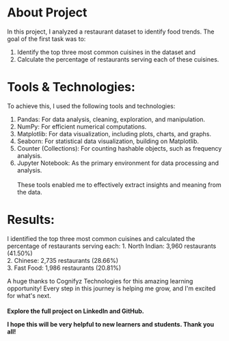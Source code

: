 <h1> About Project</h1>
In this project, I analyzed a restaurant dataset to identify food trends. The goal of the first task was to:

1. Identify the top three most common cuisines in the dataset and
2. Calculate the percentage of restaurants serving each of these cuisines.


<h1>Tools & Technologies:</h1>

To achieve this, I used the following tools and technologies:

1. Pandas: For data analysis, cleaning, exploration, and manipulation.
2. NumPy: For efficient numerical computations.
3. Matplotlib: For data visualization, including plots, charts, and graphs.
4. Seaborn: For statistical data visualization, building on Matplotlib.
5. Counter (Collections): For counting hashable objects, such as frequency analysis.
6. Jupyter Notebook: As the primary environment for data processing and analysis.<br><br>
These tools enabled me to effectively extract insights and meaning from the data.

<h1>Results:</h1>
<p>I identified the top three most common cuisines and calculated the percentage of restaurants serving each:
1. North Indian: 3,960 restaurants (41.50%)<br>
2. Chinese: 2,735 restaurants (28.66%)<br>
3. Fast Food: 1,986 restaurants (20.81%)

A huge thanks to Cognifyz Technologies for this amazing learning opportunity! Every step in this journey is helping me grow, and I'm excited for what's next.

<h4>Explore the full project on LinkedIn and GitHub.

I hope this will be very helpful to new learners and students. Thank you all!
</p>
</h4>

